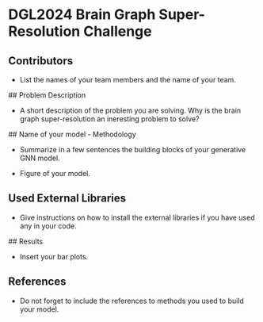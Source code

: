 # DGL2024 Brain Graph Super-Resolution Challenge

## Contributors

- List the names of your team members and the name of your team.

## Problem Description

- A short description of the problem you are solving. Why is the brain graph super-resolution an ineresting problem to solve?

## Name of your model - Methodology

- Summarize in a few sentences the building blocks of your generative GNN model.

- Figure of your model.

## Used External Libraries

- Give instructions on how to install the external libraries if you have used any in your code.

## Results

- Insert your bar plots.


## References

- Do not forget to include the references to methods you used to build your model.